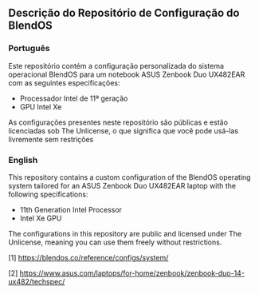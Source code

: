 ## Descrição do Repositório de Configuração do BlendOS

### Português

Este repositório contém a configuração personalizada do sistema operacional BlendOS para um notebook ASUS Zenbook Duo UX482EAR com as seguintes especificações:

- Processador Intel de 11ª geração
- GPU Intel Xe
  
As configurações presentes neste repositório são públicas e estão licenciadas sob The Unlicense, o que significa que você pode usá-las livremente sem restrições

### English  

This repository contains a custom configuration of the BlendOS operating system tailored for an ASUS Zenbook Duo UX482EAR laptop with the following specifications:

- 11th Generation Intel Processor  
- Intel Xe GPU

The configurations in this repository are public and licensed under The Unlicense, meaning you can use them freely without restrictions.

[1] https://blendos.co/reference/configs/system/

[2] https://www.asus.com/laptops/for-home/zenbook/zenbook-duo-14-ux482/techspec/
